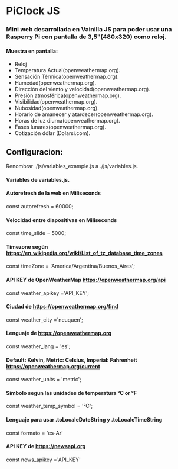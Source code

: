 # PiClock JS

### Mini web desarrollada en Vainilla JS para poder usar una Rasperry Pi con pantalla de  3,5"(480x320) como reloj.

#### Muestra en pantalla:
- Reloj
- Temperatura Actual(openweathermap.org).
- Sensación Térmica(openweathermap.org).
- Humedad(openweathermap.org).
- Dirección del viento y velocidad(openweathermap.org).
- Presión atmosférica(openweathermap.org).
- Visibilidad(openweathermap.org).
- Nubosidad(openweathermap.org).
- Horario de amanecer y atardecer(openweathermap.org).
- Horas de luz diurna(openweathermap.org).
- Fases lunares(openweathermap.org).
- Cotización dólar (Dolarsi.com).

## Configuracion:
Renombrar ./js/variables_example.js a ./js/variables.js.

#### Variables de variables.js.

#### Autorefresh de la web en Miliseconds
const autorefresh = 60000;
#### Velocidad entre diapositivas en Miliseconds
const time_slide = 5000;
#### Timezone según https://en.wikipedia.org/wiki/List_of_tz_database_time_zones
const timeZone = 'America/Argentina/Buenos_Aires';
#### API KEY de OpenWeatherMap https://openweathermap.org/api
const weather_apikey ='API_KEY';
#### Ciudad de https://openweathermap.org/find
const weather_city ='neuquen';
#### Lenguaje de https://openweathermap.org
const weather_lang = 'es';
#### Default: Kelvin, Metric: Celsius, Imperial: Fahrenheit https://openweathermap.org/current
const weather_units = 'metric';
#### Simbolo segun las unidades de temperatura °C or °F
const weather_temp_symbol = '°C';
#### Lenguaje para usar .toLocaleDateString y .toLocaleTimeString
const formato = 'es-Ar'
#### API KEY de https://newsapi.org
const news_apikey ='API_KEY'